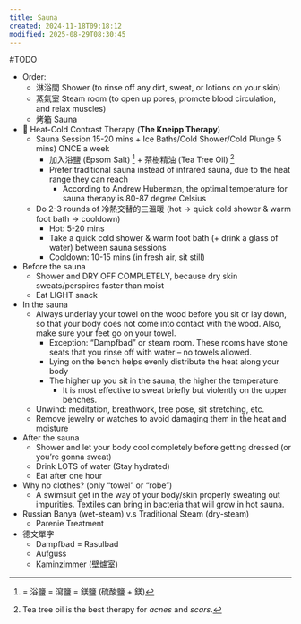 ```yaml
---
title: Sauna
created: 2024-11-18T09:18:12
modified: 2025-08-29T08:30:45
---
```


#TODO

* Order:
	* 淋浴間 Shower (to rinse off any dirt, sweat, or lotions on your skin)
	* 蒸氣室 Steam room (to open up pores, promote blood circulation, and relax muscles)
	* 烤箱 Sauna
* 🛀 Heat-Cold Contrast Therapy (**The Kneipp Therapy**)
	* Sauna Session 15-20 mins + Ice Baths/Cold Shower/Cold Plunge 5 mins) ONCE a week
		* 加入浴鹽 (Epsom Salt) [^1] + 茶樹精油 (Tea Tree Oil) [^2]
		* Prefer traditional sauna instead of infrared sauna, due to the heat range they can reach
			* According to Andrew Huberman, the optimal temperature for sauna therapy is 80-87 degree Celsius
	* Do 2-3 rounds of 冷熱交替的三溫暖 (hot → quick cold shower \& warm foot bath → cooldown)
		* Hot: 5-20 mins
		* Take a quick cold shower \& warm foot bath (+ drink a glass of water) between sauna sessions
		* Cooldown: 10-15 mins (in fresh air, sit still)
* Before the sauna
	* Shower and DRY OFF COMPLETELY, because dry skin sweats/perspires faster than moist
	* Eat LIGHT snack
* In the sauna
	* Always underlay your towel on the wood before you sit or lay down, so that your body does not come into contact with the wood. Also, make sure your feet go on your towel.
		* Exception: “Dampfbad” or steam room. These rooms have stone seats that you rinse off with water – no towels allowed.
		* Lying on the bench helps evenly distribute the heat along your body
		* The higher up you sit in the sauna, the higher the temperature.
			* It is most effective to sweat briefly but violently on the upper benches.
	* Unwind: meditation, breathwork, tree pose, sit stretching, etc.
	* Remove jewelry or watches to avoid damaging them in the heat and moisture
* After the sauna
	* Shower and let your body cool completely before getting dressed (or you’re gonna sweat)
	* Drink LOTS of water (Stay hydrated)
	* Eat after one hour
* Why no clothes? (only “towel” or “robe”)
	* A swimsuit get in the way of your body/skin properly sweating out impurities. Textiles can bring in bacteria that will grow in hot sauna.
* Russian Banya (wet-steam) v.s Traditional Steam (dry-steam)
	* Parenie Treatment
* 德文單字
	* Dampfbad = Rasulbad
	* Aufguss
	* Kaminzimmer (壁爐室)

[^1]: = 浴鹽 = 瀉鹽 = 鎂鹽 (硫酸鹽 + 鎂)
[^2]: Tea tree oil is the best therapy for _acnes_ and _scars_.
